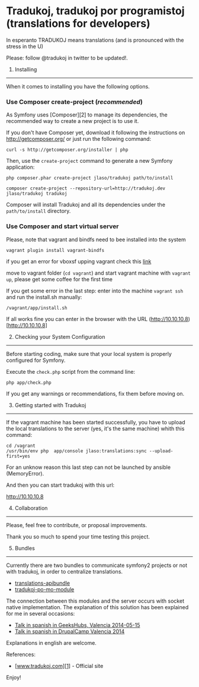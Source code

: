Tradukoj, tradukoj por programistoj (translations for developers)
===================================

In esperanto TRADUKOJ means translations (and is pronounced with the stress in the U)

Please: follow @tradukoj in twitter to be updated!.

1) Installing
-------------

When it comes to installing you have the following options.

### Use Composer create-project (*recommended*)

As Symfony uses [Composer][2] to manage its dependencies, the recommended way
to create a new project is to use it.

If you don't have Composer yet, download it following the instructions on
http://getcomposer.org/ or just run the following command:

    curl -s http://getcomposer.org/installer | php

Then, use the `create-project` command to generate a new Symfony application:

    php composer.phar create-project jlaso/tradukoj path/to/install
    
    composer create-project --repository-url=http://tradukoj.dev  jlaso/tradukoj tradukoj

Composer will install Tradukoj and all its dependencies under the
`path/to/install` directory.

### Use Composer and start virtual server

Please, note that vagrant and bindfs need to bee installed into the system

    vagrant plugin install vagrant-bindfs
    
if you get an error for vboxsf upping vagrant check this [link](http://stackoverflow.com/questions/22717428/vagrant-error-failed-to-mount-folders-in-linux-guest) 

move to vagrant folder (```cd vagrant```) and start vagrant machine with ```vagrant up```, please get some coffee for the first time

If you get some error in the last step: enter into the machine ```vagrant ssh``` and run the install.sh manually: 

```/vagrant/app/install.sh```

If all works fine you can enter in the browser with the URL (http://10.10.10.8)[http://10.10.10.8] 



2) Checking your System Configuration
-------------------------------------

Before starting coding, make sure that your local system is properly
configured for Symfony.

Execute the `check.php` script from the command line:

    php app/check.php

If you get any warnings or recommendations, fix them before moving on.


3) Getting started with Tradukoj
-------------------------------

If the vagrant machine has been started successfully, you have to upload the local translations to the server (yes, it's the same machine) whith this command:

```
cd /vagrant
/usr/bin/env php  app/console jlaso:translations:sync --upload-first=yes
```

For an unknow reason this last step can not be launched by ansible (MemoryError).


And then you can start tradukoj with this url:

http://10.10.10.8


4) Collaboration
----------------

Please, feel free to contribute, or proposal improvements.

Thank you so much to spend your time testing this project.


5) Bundles
----------

Currently there are two bundles to communicate symfony2 projects or not with tradukoj, in order to centralize translations.

- [translations-apibundle](https://github.com/jlaso/translations-apibundle)
- [tradukoj-po-mo-module](https://github.com/jlaso/tradukoj-po-mo-module)

The connection between this modules and the server occurs with socket native implementation. The explanation of this solution has been explained for me in several occasions:

- [Talk in spanish in GeeksHubs, Valencia 2014-05-15](http://youtu.be/zjZG3eY_QNg)
- [Talk in spanish in DrupalCamp Valencia 2014](https://vimeo.com/channels/drupalcampspain2014/98160710)

Explanations in english are welcome.



References:

  * [www.tradukoj.com][1] - Official site
   
Enjoy!

[1]:  https://www.tradukoj.com

